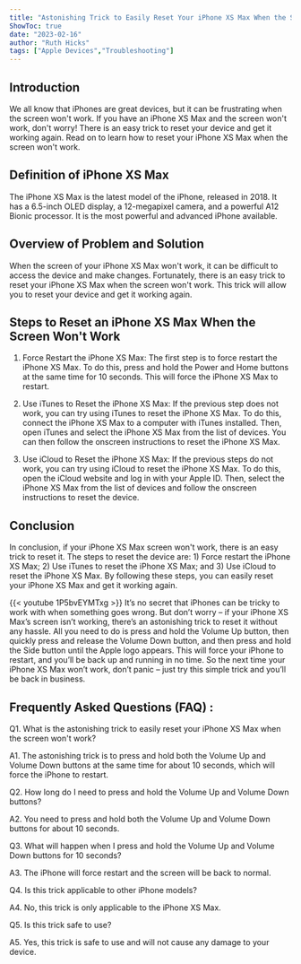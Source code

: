 ```yaml
---
title: "Astonishing Trick to Easily Reset Your iPhone XS Max When the Screen Won't Work!"
ShowToc: true 
date: "2023-02-16"
author: "Ruth Hicks" 
tags: ["Apple Devices","Troubleshooting"]
---
```

## Introduction 

We all know that iPhones are great devices, but it can be frustrating when the screen won't work. If you have an iPhone XS Max and the screen won't work, don't worry! There is an easy trick to reset your device and get it working again. Read on to learn how to reset your iPhone XS Max when the screen won't work.

## Definition of iPhone XS Max

The iPhone XS Max is the latest model of the iPhone, released in 2018. It has a 6.5-inch OLED display, a 12-megapixel camera, and a powerful A12 Bionic processor. It is the most powerful and advanced iPhone available.

## Overview of Problem and Solution

When the screen of your iPhone XS Max won't work, it can be difficult to access the device and make changes. Fortunately, there is an easy trick to reset your iPhone XS Max when the screen won't work. This trick will allow you to reset your device and get it working again.

## Steps to Reset an iPhone XS Max When the Screen Won't Work

1. Force Restart the iPhone XS Max: The first step is to force restart the iPhone XS Max. To do this, press and hold the Power and Home buttons at the same time for 10 seconds. This will force the iPhone XS Max to restart.

2. Use iTunes to Reset the iPhone XS Max: If the previous step does not work, you can try using iTunes to reset the iPhone XS Max. To do this, connect the iPhone XS Max to a computer with iTunes installed. Then, open iTunes and select the iPhone XS Max from the list of devices. You can then follow the onscreen instructions to reset the iPhone XS Max.

3. Use iCloud to Reset the iPhone XS Max: If the previous steps do not work, you can try using iCloud to reset the iPhone XS Max. To do this, open the iCloud website and log in with your Apple ID. Then, select the iPhone XS Max from the list of devices and follow the onscreen instructions to reset the device.

## Conclusion

In conclusion, if your iPhone XS Max screen won't work, there is an easy trick to reset it. The steps to reset the device are: 1) Force restart the iPhone XS Max; 2) Use iTunes to reset the iPhone XS Max; and 3) Use iCloud to reset the iPhone XS Max. By following these steps, you can easily reset your iPhone XS Max and get it working again.

{{< youtube 1P5bvEYMTxg >}} 
It’s no secret that iPhones can be tricky to work with when something goes wrong. But don’t worry – if your iPhone XS Max’s screen isn’t working, there’s an astonishing trick to reset it without any hassle. All you need to do is press and hold the Volume Up button, then quickly press and release the Volume Down button, and then press and hold the Side button until the Apple logo appears. This will force your iPhone to restart, and you’ll be back up and running in no time. So the next time your iPhone XS Max won’t work, don’t panic – just try this simple trick and you’ll be back in business.

## Frequently Asked Questions (FAQ) :
Q1. What is the astonishing trick to easily reset your iPhone XS Max when the screen won't work?

A1. The astonishing trick is to press and hold both the Volume Up and Volume Down buttons at the same time for about 10 seconds, which will force the iPhone to restart. 

Q2. How long do I need to press and hold the Volume Up and Volume Down buttons?

A2. You need to press and hold both the Volume Up and Volume Down buttons for about 10 seconds.

Q3. What will happen when I press and hold the Volume Up and Volume Down buttons for 10 seconds?

A3. The iPhone will force restart and the screen will be back to normal.

Q4. Is this trick applicable to other iPhone models?

A4. No, this trick is only applicable to the iPhone XS Max.

Q5. Is this trick safe to use?

A5. Yes, this trick is safe to use and will not cause any damage to your device.


